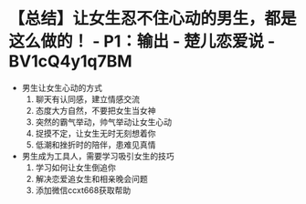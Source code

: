 # 【总结】让女生忍不住心动的男生，都是这么做的！ - P1：输出 - 楚儿恋爱说 - BV1cQ4y1q7BM

-   男生让女生心动的方式
    1.  聊天有认同感，建立情感交流
    2.  态度大方自然，不要把女生当女神
    3.  突然的霸气举动，帅气举动让女生心动
    4.  捉摸不定，让女生无时无刻想着你
    5.  低潮和挫折时的陪伴，患难见真情
-   男生成为工具人，需要学习吸引女生的技巧
    1.  学习如何让女生倒追你
    2.  解决恋爱追女生和相亲晚会问题
    3.  添加微信ccxt668获取帮助